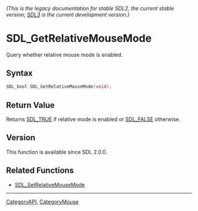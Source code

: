 ###### (This is the legacy documentation for stable SDL2, the current stable version; [SDL3](https://wiki.libsdl.org/SDL3/) is the current development version.)
# SDL_GetRelativeMouseMode

Query whether relative mouse mode is enabled.

## Syntax

```c
SDL_bool SDL_GetRelativeMouseMode(void);

```

## Return Value

Returns [SDL_TRUE](SDL_TRUE) if relative mode is enabled or
[SDL_FALSE](SDL_FALSE) otherwise.

## Version

This function is available since SDL 2.0.0.

## Related Functions

* [SDL_SetRelativeMouseMode](SDL_SetRelativeMouseMode)

----
[CategoryAPI](CategoryAPI), [CategoryMouse](CategoryMouse)

